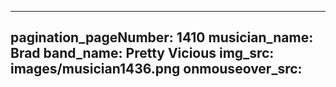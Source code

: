 ------
pagination_pageNumber: 1410
musician_name: Brad
band_name: Pretty Vicious
img_src: images/musician1436.png
onmouseover_src: 
------
